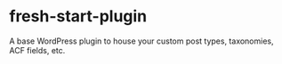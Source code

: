 # fresh-start-plugin
A base WordPress plugin to house your custom post types, taxonomies, ACF fields, etc.

